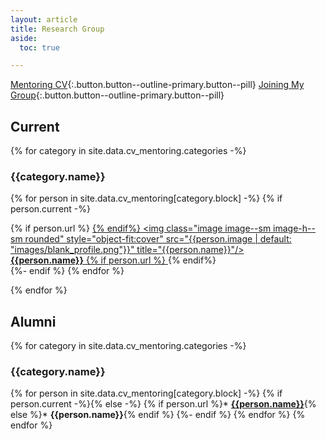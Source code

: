 ```yaml
---
layout: article
title: Research Group
aside:
  toc: true

---
```


[Mentoring CV](cv#mentoring){:.button.button--outline-primary.button--pill}
[Joining My Group](join){:.button.button--outline-primary.button--pill}

## Current

{% for category in site.data.cv_mentoring.categories -%}
### {{category.name}}

<div class="grid-container">
  <div class="grid grid--py-3">

{% for person in site.data.cv_mentoring[category.block] -%}
  {% if person.current -%}
    <div class="cell cell--3">
          {% if person.url %} <a href="{{person.url}}">{% endif%} 
          <img class="image image--sm image-h--sm rounded" style="object-fit:cover" src="{{person.image | default: "images/blank_profile.png"}}" title="{{person.name}}"/><br>
              <b>{{person.name}}</b>
          {% if person.url %} </a>{% endif%} 
    </div>
  {%- endif %}
{% endfor %}
  </div>
</div>

{% endfor %}


## Alumni

{% for category in site.data.cv_mentoring.categories -%}
### {{category.name}}

{% for person in site.data.cv_mentoring[category.block] -%}
  {% if person.current -%}{% else -%}
    {% if person.url %}* **[{{person.name}}]({{person.url}})**{% else %}* **{{person.name}}**{% endif %}
  {%- endif %}
{% endfor %}
{% endfor %}





